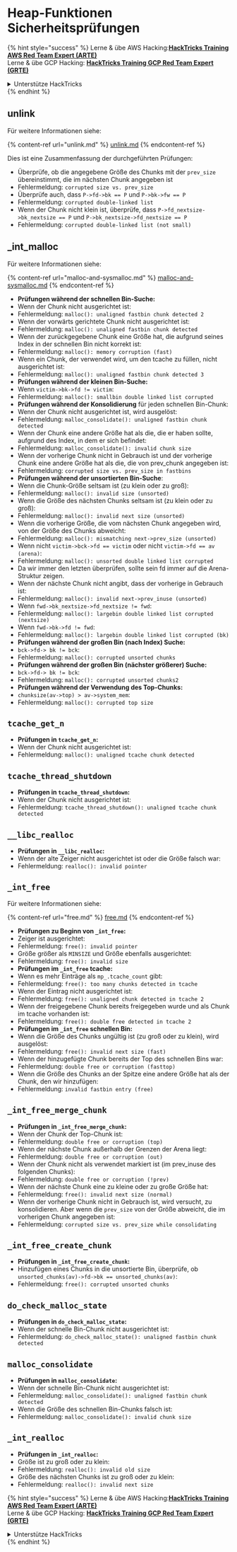 # Heap-Funktionen Sicherheitsprüfungen

{% hint style="success" %}
Lerne & übe AWS Hacking:<img src="/.gitbook/assets/arte.png" alt="" data-size="line">[**HackTricks Training AWS Red Team Expert (ARTE)**](https://training.hacktricks.xyz/courses/arte)<img src="/.gitbook/assets/arte.png" alt="" data-size="line">\
Lerne & übe GCP Hacking: <img src="/.gitbook/assets/grte.png" alt="" data-size="line">[**HackTricks Training GCP Red Team Expert (GRTE)**<img src="/.gitbook/assets/grte.png" alt="" data-size="line">](https://training.hacktricks.xyz/courses/grte)

<details>

<summary>Unterstütze HackTricks</summary>

* Überprüfe die [**Abonnementpläne**](https://github.com/sponsors/carlospolop)!
* **Tritt der** 💬 [**Discord-Gruppe**](https://discord.gg/hRep4RUj7f) oder der [**Telegram-Gruppe**](https://t.me/peass) bei oder **folge** uns auf **Twitter** 🐦 [**@hacktricks\_live**](https://twitter.com/hacktricks\_live)**.**
* **Teile Hacking-Tricks, indem du PRs an die** [**HackTricks**](https://github.com/carlospolop/hacktricks) und [**HackTricks Cloud**](https://github.com/carlospolop/hacktricks-cloud) GitHub-Repos einreichst.

</details>
{% endhint %}

## unlink

Für weitere Informationen siehe:

{% content-ref url="unlink.md" %}
[unlink.md](unlink.md)
{% endcontent-ref %}

Dies ist eine Zusammenfassung der durchgeführten Prüfungen:

* Überprüfe, ob die angegebene Größe des Chunks mit der `prev_size` übereinstimmt, die im nächsten Chunk angegeben ist
* Fehlermeldung: `corrupted size vs. prev_size`
* Überprüfe auch, dass `P->fd->bk == P` und `P->bk->fw == P`
* Fehlermeldung: `corrupted double-linked list`
* Wenn der Chunk nicht klein ist, überprüfe, dass `P->fd_nextsize->bk_nextsize == P` und `P->bk_nextsize->fd_nextsize == P`
* Fehlermeldung: `corrupted double-linked list (not small)`

## \_int\_malloc

Für weitere Informationen siehe:

{% content-ref url="malloc-and-sysmalloc.md" %}
[malloc-and-sysmalloc.md](malloc-and-sysmalloc.md)
{% endcontent-ref %}

* **Prüfungen während der schnellen Bin-Suche:**
* Wenn der Chunk nicht ausgerichtet ist:
* Fehlermeldung: `malloc(): unaligned fastbin chunk detected 2`
* Wenn der vorwärts gerichtete Chunk nicht ausgerichtet ist:
* Fehlermeldung: `malloc(): unaligned fastbin chunk detected`
* Wenn der zurückgegebene Chunk eine Größe hat, die aufgrund seines Index in der schnellen Bin nicht korrekt ist:
* Fehlermeldung: `malloc(): memory corruption (fast)`
* Wenn ein Chunk, der verwendet wird, um den tcache zu füllen, nicht ausgerichtet ist:
* Fehlermeldung: `malloc(): unaligned fastbin chunk detected 3`
* **Prüfungen während der kleinen Bin-Suche:**
* Wenn `victim->bk->fd != victim`:
* Fehlermeldung: `malloc(): smallbin double linked list corrupted`
* **Prüfungen während der Konsolidierung** für jeden schnellen Bin-Chunk:&#x20;
* Wenn der Chunk nicht ausgerichtet ist, wird ausgelöst:
* Fehlermeldung: `malloc_consolidate(): unaligned fastbin chunk detected`
* Wenn der Chunk eine andere Größe hat als die, die er haben sollte, aufgrund des Index, in dem er sich befindet:
* Fehlermeldung: `malloc_consolidate(): invalid chunk size`
* Wenn der vorherige Chunk nicht in Gebrauch ist und der vorherige Chunk eine andere Größe hat als die, die von prev\_chunk angegeben ist:
* Fehlermeldung: `corrupted size vs. prev_size in fastbins`
* **Prüfungen während der unsortierten Bin-Suche**:
* Wenn die Chunk-Größe seltsam ist (zu klein oder zu groß):&#x20;
* Fehlermeldung: `malloc(): invalid size (unsorted)`
* Wenn die Größe des nächsten Chunks seltsam ist (zu klein oder zu groß):
* Fehlermeldung: `malloc(): invalid next size (unsorted)`
* Wenn die vorherige Größe, die vom nächsten Chunk angegeben wird, von der Größe des Chunks abweicht:
* Fehlermeldung: `malloc(): mismatching next->prev_size (unsorted)`
* Wenn nicht `victim->bck->fd == victim` oder nicht `victim->fd == av (arena)`:
* Fehlermeldung: `malloc(): unsorted double linked list corrupted`
* Da wir immer den letzten überprüfen, sollte sein fd immer auf die Arena-Struktur zeigen.
* Wenn der nächste Chunk nicht angibt, dass der vorherige in Gebrauch ist:
* Fehlermeldung: `malloc(): invalid next->prev_inuse (unsorted)`
* Wenn `fwd->bk_nextsize->fd_nextsize != fwd`:
* Fehlermeldung: `malloc(): largebin double linked list corrupted (nextsize)`
* Wenn `fwd->bk->fd != fwd`:
* Fehlermeldung: `malloc(): largebin double linked list corrupted (bk)`
* **Prüfungen während der großen Bin (nach Index) Suche:**
* `bck->fd-> bk != bck`:
* Fehlermeldung: `malloc(): corrupted unsorted chunks`
* **Prüfungen während der großen Bin (nächster größerer) Suche:**
* `bck->fd-> bk != bck`:
* Fehlermeldung: `malloc(): corrupted unsorted chunks2`
* **Prüfungen während der Verwendung des Top-Chunks:**
* `chunksize(av->top) > av->system_mem`:
* Fehlermeldung: `malloc(): corrupted top size`

## `tcache_get_n`

* **Prüfungen in `tcache_get_n`:**
* Wenn der Chunk nicht ausgerichtet ist:
* Fehlermeldung: `malloc(): unaligned tcache chunk detected`

## `tcache_thread_shutdown`

* **Prüfungen in `tcache_thread_shutdown`:**
* Wenn der Chunk nicht ausgerichtet ist:
* Fehlermeldung: `tcache_thread_shutdown(): unaligned tcache chunk detected`

## `__libc_realloc`

* **Prüfungen in `__libc_realloc`:**
* Wenn der alte Zeiger nicht ausgerichtet ist oder die Größe falsch war:
* Fehlermeldung: `realloc(): invalid pointer`

## `_int_free`

Für weitere Informationen siehe:

{% content-ref url="free.md" %}
[free.md](free.md)
{% endcontent-ref %}

* **Prüfungen zu Beginn von `_int_free`:**
* Zeiger ist ausgerichtet:
* Fehlermeldung: `free(): invalid pointer`
* Größe größer als `MINSIZE` und Größe ebenfalls ausgerichtet:
* Fehlermeldung: `free(): invalid size`
* **Prüfungen im `_int_free` tcache:**
* Wenn es mehr Einträge als `mp_.tcache_count` gibt:
* Fehlermeldung: `free(): too many chunks detected in tcache`
* Wenn der Eintrag nicht ausgerichtet ist:
* Fehlermeldung: `free(): unaligned chunk detected in tcache 2`
* Wenn der freigegebene Chunk bereits freigegeben wurde und als Chunk im tcache vorhanden ist:
* Fehlermeldung: `free(): double free detected in tcache 2`
* **Prüfungen im `_int_free` schnellen Bin:**
* Wenn die Größe des Chunks ungültig ist (zu groß oder zu klein), wird ausgelöst:
* Fehlermeldung: `free(): invalid next size (fast)`
* Wenn der hinzugefügte Chunk bereits der Top des schnellen Bins war:
* Fehlermeldung: `double free or corruption (fasttop)`
* Wenn die Größe des Chunks an der Spitze eine andere Größe hat als der Chunk, den wir hinzufügen:
* Fehlermeldung: `invalid fastbin entry (free)`

## **`_int_free_merge_chunk`**

* **Prüfungen in `_int_free_merge_chunk`:**
* Wenn der Chunk der Top-Chunk ist:
* Fehlermeldung: `double free or corruption (top)`
* Wenn der nächste Chunk außerhalb der Grenzen der Arena liegt:
* Fehlermeldung: `double free or corruption (out)`
* Wenn der Chunk nicht als verwendet markiert ist (im prev\_inuse des folgenden Chunks):
* Fehlermeldung: `double free or corruption (!prev)`
* Wenn der nächste Chunk eine zu kleine oder zu große Größe hat:
* Fehlermeldung: `free(): invalid next size (normal)`
* Wenn der vorherige Chunk nicht in Gebrauch ist, wird versucht, zu konsolidieren. Aber wenn die `prev_size` von der Größe abweicht, die im vorherigen Chunk angegeben ist:
* Fehlermeldung: `corrupted size vs. prev_size while consolidating`

## **`_int_free_create_chunk`**

* **Prüfungen in `_int_free_create_chunk`:**
* Hinzufügen eines Chunks in die unsortierte Bin, überprüfe, ob `unsorted_chunks(av)->fd->bk == unsorted_chunks(av)`:
* Fehlermeldung: `free(): corrupted unsorted chunks`

## `do_check_malloc_state`

* **Prüfungen in `do_check_malloc_state`:**
* Wenn der schnelle Bin-Chunk nicht ausgerichtet ist:
* Fehlermeldung: `do_check_malloc_state(): unaligned fastbin chunk detected`

## `malloc_consolidate`

* **Prüfungen in `malloc_consolidate`:**
* Wenn der schnelle Bin-Chunk nicht ausgerichtet ist:
* Fehlermeldung: `malloc_consolidate(): unaligned fastbin chunk detected`
* Wenn die Größe des schnellen Bin-Chunks falsch ist:
* Fehlermeldung: `malloc_consolidate(): invalid chunk size`

## `_int_realloc`

* **Prüfungen in `_int_realloc`:**
* Größe ist zu groß oder zu klein:
* Fehlermeldung: `realloc(): invalid old size`
* Größe des nächsten Chunks ist zu groß oder zu klein:
* Fehlermeldung: `realloc(): invalid next size`

{% hint style="success" %}
Lerne & übe AWS Hacking:<img src="/.gitbook/assets/arte.png" alt="" data-size="line">[**HackTricks Training AWS Red Team Expert (ARTE)**](https://training.hacktricks.xyz/courses/arte)<img src="/.gitbook/assets/arte.png" alt="" data-size="line">\
Lerne & übe GCP Hacking: <img src="/.gitbook/assets/grte.png" alt="" data-size="line">[**HackTricks Training GCP Red Team Expert (GRTE)**<img src="/.gitbook/assets/grte.png" alt="" data-size="line">](https://training.hacktricks.xyz/courses/grte)

<details>

<summary>Unterstütze HackTricks</summary>

* Überprüfe die [**Abonnementpläne**](https://github.com/sponsors/carlospolop)!
* **Tritt der** 💬 [**Discord-Gruppe**](https://discord.gg/hRep4RUj7f) oder der [**Telegram-Gruppe**](https://t.me/peass) bei oder **folge** uns auf **Twitter** 🐦 [**@hacktricks\_live**](https://twitter.com/hacktricks\_live)**.**
* **Teile Hacking-Tricks, indem du PRs an die** [**HackTricks**](https://github.com/carlospolop/hacktricks) und [**HackTricks Cloud**](https://github.com/carlospolop/hacktricks-cloud) GitHub-Repos einreichst.

</details>
{% endhint %}
